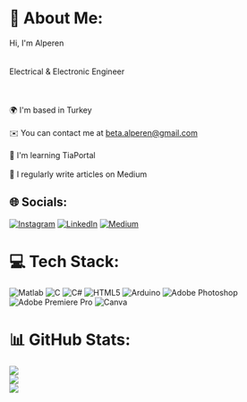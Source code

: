 # 💫 About Me:
Hi, I'm  Alperen<br> <br><br>Electrical & Electronic Engineer<br><br><br><br>🌍  I'm based in Turkey<br><br>✉️  You can contact me at  beta.alperen@gmail.com<br><br>🧠  I'm learning TiaPortal<br><br>📝 I regularly write articles on Medium


## 🌐 Socials:
[![Instagram](https://img.shields.io/badge/Instagram-%23E4405F.svg?logo=Instagram&logoColor=white)](https://instagram.com/iamalprnn) [![LinkedIn](https://img.shields.io/badge/LinkedIn-%230077B5.svg?logo=linkedin&logoColor=white)](https://linkedin.com/in/https://www.linkedin.com/in/alperen-arda-b61619286?lipi=urn%3Ali%3Apage%3Ad_flagship3_profile_view_base_contact_details%3BD3D2vKklTCikukvxoxWGSQ%3D%3D) [![Medium](https://img.shields.io/badge/Medium-12100E?logo=medium&logoColor=white)](https://medium.com/@beta.alperen) 

# 💻 Tech Stack:
![Matlab]([https://img.shields.io/badge/c-%2300599C.svg?style=plastic&logo=c&logoColor=white](https://upload.wikimedia.org/wikipedia/commons/2/21/Matlab_Logo.png)) ![C](https://img.shields.io/badge/c-%2300599C.svg?style=plastic&logo=c&logoColor=white) ![C#](https://img.shields.io/badge/c%23-%23239120.svg?style=plastic&logo=csharp&logoColor=white) ![HTML5](https://img.shields.io/badge/html5-%23E34F26.svg?style=plastic&logo=html5&logoColor=white) ![Arduino](https://img.shields.io/badge/-Arduino-00979D?style=plastic&logo=Arduino&logoColor=white) ![Adobe Photoshop](https://img.shields.io/badge/adobe%20photoshop-%2331A8FF.svg?style=plastic&logo=adobe%20photoshop&logoColor=white) ![Adobe Premiere Pro](https://img.shields.io/badge/Adobe%20Premiere%20Pro-9999FF.svg?style=plastic&logo=Adobe%20Premiere%20Pro&logoColor=white) ![Canva](https://img.shields.io/badge/Canva-%2300C4CC.svg?style=plastic&logo=Canva&logoColor=white)
# 📊 GitHub Stats:
![](https://github-readme-stats.vercel.app/api?username=iamalprn&theme=highcontrast&hide_border=false&include_all_commits=false&count_private=false)<br/>
![](https://github-readme-streak-stats.herokuapp.com/?user=iamalprn&theme=highcontrast&hide_border=false)<br/>
![](https://github-readme-stats.vercel.app/api/top-langs/?username=iamalprn&theme=highcontrast&hide_border=false&include_all_commits=false&count_private=false&layout=compact)

<!-- Proudly created with GPRM ( https://gprm.itsvg.in ) -->
